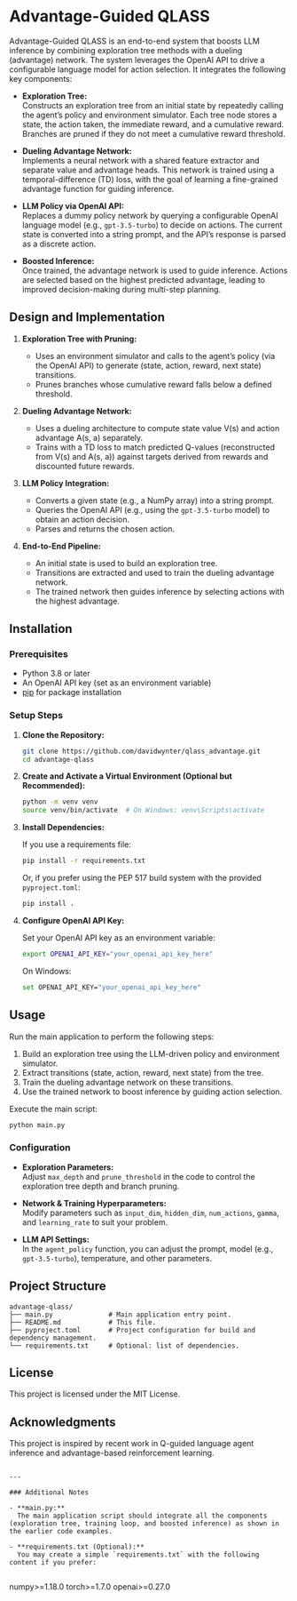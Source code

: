 # Advantage-Guided QLASS

Advantage-Guided QLASS is an end-to-end system that boosts LLM inference by combining exploration tree methods with a dueling (advantage) network. The system leverages the OpenAI API to drive a configurable language model for action selection. It integrates the following key components:

- **Exploration Tree:**  
  Constructs an exploration tree from an initial state by repeatedly calling the agent’s policy and environment simulator. Each tree node stores a state, the action taken, the immediate reward, and a cumulative reward. Branches are pruned if they do not meet a cumulative reward threshold.

- **Dueling Advantage Network:**  
  Implements a neural network with a shared feature extractor and separate value and advantage heads. This network is trained using a temporal-difference (TD) loss, with the goal of learning a fine-grained advantage function for guiding inference.

- **LLM Policy via OpenAI API:**  
  Replaces a dummy policy network by querying a configurable OpenAI language model (e.g., `gpt-3.5-turbo`) to decide on actions. The current state is converted into a string prompt, and the API’s response is parsed as a discrete action.

- **Boosted Inference:**  
  Once trained, the advantage network is used to guide inference. Actions are selected based on the highest predicted advantage, leading to improved decision-making during multi-step planning.

## Design and Implementation

1. **Exploration Tree with Pruning:**  
   - Uses an environment simulator and calls to the agent’s policy (via the OpenAI API) to generate (state, action, reward, next state) transitions.
   - Prunes branches whose cumulative reward falls below a defined threshold.

2. **Dueling Advantage Network:**  
   - Uses a dueling architecture to compute state value V(s) and action advantage A(s, a) separately.
   - Trains with a TD loss to match predicted Q-values (reconstructed from V(s) and A(s, a)) against targets derived from rewards and discounted future rewards.

3. **LLM Policy Integration:**  
   - Converts a given state (e.g., a NumPy array) into a string prompt.
   - Queries the OpenAI API (e.g., using the `gpt-3.5-turbo` model) to obtain an action decision.
   - Parses and returns the chosen action.

4. **End-to-End Pipeline:**  
   - An initial state is used to build an exploration tree.
   - Transitions are extracted and used to train the dueling advantage network.
   - The trained network then guides inference by selecting actions with the highest advantage.

## Installation

### Prerequisites

- Python 3.8 or later
- An OpenAI API key (set as an environment variable)
- [pip](https://pip.pypa.io/en/stable/) for package installation

### Setup Steps

1. **Clone the Repository:**

   ```bash
   git clone https://github.com/davidwynter/qlass_advantage.git
   cd advantage-qlass
   ```

2. **Create and Activate a Virtual Environment (Optional but Recommended):**

   ```bash
   python -m venv venv
   source venv/bin/activate  # On Windows: venv\Scripts\activate
   ```

3. **Install Dependencies:**

   If you use a requirements file:
   
   ```bash
   pip install -r requirements.txt
   ```
   
   Or, if you prefer using the PEP 517 build system with the provided `pyproject.toml`:
   
   ```bash
   pip install .
   ```

4. **Configure OpenAI API Key:**

   Set your OpenAI API key as an environment variable:
   
   ```bash
   export OPENAI_API_KEY="your_openai_api_key_here"
   ```
   
   On Windows:
   
   ```bash
   set OPENAI_API_KEY="your_openai_api_key_here"
   ```

## Usage

Run the main application to perform the following steps:
1. Build an exploration tree using the LLM-driven policy and environment simulator.
2. Extract transitions (state, action, reward, next state) from the tree.
3. Train the dueling advantage network on these transitions.
4. Use the trained network to boost inference by guiding action selection.

Execute the main script:

```bash
python main.py
```

### Configuration

- **Exploration Parameters:**  
  Adjust `max_depth` and `prune_threshold` in the code to control the exploration tree depth and branch pruning.

- **Network & Training Hyperparameters:**  
  Modify parameters such as `input_dim`, `hidden_dim`, `num_actions`, `gamma`, and `learning_rate` to suit your problem.

- **LLM API Settings:**  
  In the `agent_policy` function, you can adjust the prompt, model (e.g., `gpt-3.5-turbo`), temperature, and other parameters.

## Project Structure

```
advantage-qlass/
├── main.py              # Main application entry point.
├── README.md            # This file.
├── pyproject.toml       # Project configuration for build and dependency management.
└── requirements.txt     # Optional: list of dependencies.
```

## License

This project is licensed under the MIT License.

## Acknowledgments

This project is inspired by recent work in Q-guided language agent inference and advantage-based reinforcement learning.
```

---

### Additional Notes

- **main.py:**  
  The main application script should integrate all the components (exploration tree, training loop, and boosted inference) as shown in the earlier code examples.

- **requirements.txt (Optional):**  
  You may create a simple `requirements.txt` with the following content if you prefer:
  
  ```
  numpy>=1.18.0
  torch>=1.7.0
  openai>=0.27.0
  ```
